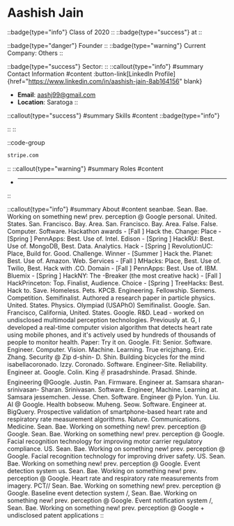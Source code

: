 # Aashish Jain
::badge{type="info"}
Class of 2020
::
::badge{type="success"}
 at 
::

::badge{type="danger"}
Founder
::
::badge{type="warning"}
Current Company: Others
::

::badge{type="success"}
Sector: 
::
::callout{type="info"}
#summary
Contact Information
#content
:button-link[LinkedIn Profile]{href="https://www.linkedin.com/in/aashish-jain-8ab164156" blank}
- **Email**: aashj99@gmail.com
- **Location**: Saratoga
::

::callout{type="success"}
#summary
Skills
#content
::badge{type="info"}

::
::

::code-group
```bash [Stripe]
stripe.com
```
::
::callout{type="warning"}
#summary
Roles
#content
- ****
::

::callout{type="info"}
#summary
About
#content
seanbae. Sean. Bae. Working on something new! prev. perception @ Google personal. United. States. San. Francisco. Bay. Area. San. Francisco. Bay. Area. False. False. Computer. Software. Hackathon awards - [Fall ] Hack the. Change: Place - [Spring ] PennApps: Best. Use of. Intel. Edison - [Spring ] HackRU: Best. Use of. MongoDB, Best. Data. Analytics. Hack - [Spring ] RevolutionUC: Place, Build for. Good. Challenge. Winner - [Summer ] Hack the. Planet: Best. Use of. Amazon. Web. Services - [Fall ] MHacks: Place, Best. Use of. Twilio, Best. Hack with .CO. Domain - [Fall ] PennApps: Best. Use of. IBM. Bluemix - [Spring ] HackNY: The -Breaker (the most creative hack) - [Fall ] HackPrinceton: Top. Finalist, Audience. Choice - [Spring ] TreeHacks: Best. Hack to. Save. Homeless. Pets. KPCB. Engineering. Fellowship. Siemens. Competition. Semifinalist. Authored a research paper in particle physics. United. States. Physics. Olympiad (USAPhO) Semifinalist. Google. San. Francisco, California, United. States. Google. R&D. Lead - worked on undisclosed multimodal perception technologies. Previously at. G, I developed a real-time computer vision algorithm that detects heart rate using mobile phones, and it's actively used by hundreds of thousands of people to monitor health. Paper: Try it on. Google. Fit: Senior. Software. Engineer. Computer. Vision. Machine. Learning. True ericjzhang. Eric. Zhang. Security @ Zip d-shin- D. Shin. Building bicycles for the mind isabellacoronado. Izzy. Coronado. Software. Engineer-Site. Reliability. Engineer at. Google. Colin. King ✌️ prasadrshinde. Prasad. Shinde. Engineering @Google. Justin. Pan. Firmware. Engineer at. Samsara sharan-srinivasan- Sharan. Srinivasan. Software. Engineer, Machine. Learning at. Samsara jessemchen. Jesse. Chen. Software. Engineer @ Pylon. Yun. Liu. AI @ Google. Health bobseow. Muheng. Seow. Software. Engineer at. BigQuery. Prospective validation of smartphone-based heart rate and respiratory rate measurement algorithms. Nature. Communications. Medicine. Sean. Bae. Working on something new! prev. perception @ Google. Sean. Bae. Working on something new! prev. perception @ Google. Facial recognition technology for improving motor carrier regulatory compliance. US. Sean. Bae. Working on something new! prev. perception @ Google. Facial recognition technology for improving driver safety. US. Sean. Bae. Working on something new! prev. perception @ Google. Event detection system us. Sean. Bae. Working on something new! prev. perception @ Google. Heart rate and respiratory rate measurements from imagery. PCT// Sean. Bae. Working on something new! prev. perception @ Google. Baseline event detection system /, Sean. Bae. Working on something new! prev. perception @ Google. Event notification system /, Sean. Bae. Working on something new! prev. perception @ Google + undisclosed patent applications
::
